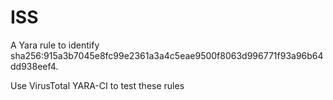 # ISS

A Yara rule to identify sha256:915a3b7045e8fc99e2361a3a4c5eae9500f8063d996771f93a96b64dd938eef4.

Use VirusTotal YARA-CI to test these rules
